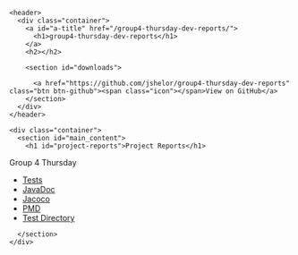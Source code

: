 <!DOCTYPE html>
<html lang="en-US">
  <head>
    <meta charset='utf-8'>
    <meta http-equiv="X-UA-Compatible" content="IE=edge">
    <meta name="viewport" content="width=device-width, initial-scale=1">
    <link rel="stylesheet" href="/group4-thursday-dev-reports/assets/css/style.css?v=2a2c3a4a0fb40a89fe02e76f3d1e5547d0581fcd">
    <!-- start custom head snippets, customize with your own _includes/head-custom.html file -->

<!-- Setup theme-color -->
<!-- start theme color meta headers -->
<meta name="theme-color" content="#151515">
<meta name="msapplication-navbutton-color" content="#151515">
<meta name="apple-mobile-web-app-status-bar-style" content="black-translucent">
<!-- end theme color meta headers -->


<!-- Setup Google Analytics -->



<!-- You can set your favicon here -->
<!-- link rel="shortcut icon" type="image/x-icon" href="/group4-thursday-dev-reports/favicon.ico" -->

<!-- end custom head snippets -->


<!-- Begin Jekyll SEO tag v2.8.0 -->
<title>Project Reports | group4-thursday-dev-reports</title>
<meta name="generator" content="Jekyll v3.9.2" />
<meta property="og:title" content="Project Reports" />
<meta property="og:locale" content="en_US" />
<link rel="canonical" href="https://jshelor.github.io/group4-thursday-dev-reports/" />
<meta property="og:url" content="https://jshelor.github.io/group4-thursday-dev-reports/" />
<meta property="og:site_name" content="group4-thursday-dev-reports" />
<meta property="og:type" content="website" />
<meta name="twitter:card" content="summary" />
<meta property="twitter:title" content="Project Reports" />
<script type="application/ld+json">
{"@context":"https://schema.org","@type":"WebSite","headline":"Project Reports","name":"group4-thursday-dev-reports","url":"https://jshelor.github.io/group4-thursday-dev-reports/"}</script>
<!-- End Jekyll SEO tag -->

  </head>

  <body>

    <header>
      <div class="container">
        <a id="a-title" href="/group4-thursday-dev-reports/">
          <h1>group4-thursday-dev-reports</h1>
        </a>
        <h2></h2>

        <section id="downloads">
          
          <a href="https://github.com/jshelor/group4-thursday-dev-reports" class="btn btn-github"><span class="icon"></span>View on GitHub</a>
        </section>
      </div>
    </header>

    <div class="container">
      <section id="main_content">
        <h1 id="project-reports">Project Reports</h1>

<p>Group 4 Thursday</p>

<ul>
  <li><a href="./tests/test/">Tests</a></li>
  <li><a href="./javadoc/">JavaDoc</a></li>
  <li><a href="./jacoco/">Jacoco</a></li>
  <li><a href="/group4-thursday-dev-reports/pmd/main.html">PMD</a></li>
  <li><a href="./testdir">Test Directory</a></li>
</ul>

      </section>
    </div>
  </body>
</html>
